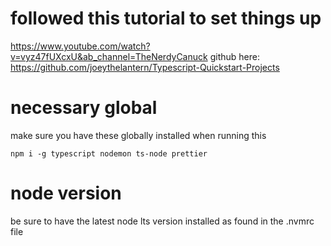 # followed this tutorial to set things up

https://www.youtube.com/watch?v=vyz47fUXcxU&ab_channel=TheNerdyCanuck
github here:
https://github.com/joeythelantern/Typescript-Quickstart-Projects


# necessary global
make sure you have these globally installed when running this
```
npm i -g typescript nodemon ts-node prettier
```

# node version

be sure to have the latest node lts version installed
as found in the .nvmrc file